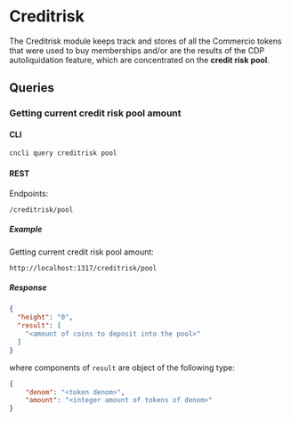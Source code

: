 # Creditrisk

The Creditrisk module keeps track and stores of all the Commercio tokens that were used to buy memberships and/or 
are the results of the CDP autoliquidation feature, which are concentrated on the **credit risk pool**.

## Queries

### Getting current credit risk pool amount

#### CLI

```bash
cncli query creditrisk pool
```

#### REST

Endpoints:
     
```
/creditrisk/pool
```

##### Example 

Getting current credit risk pool amount:

```
http://localhost:1317/creditrisk/pool
```

##### Response
```json
{
  "height": "0",
  "result": [
    "<amount of coins to deposit into the pool>"
  ]
}
```

where components of `result` are object of the following type:

```json
{
    "denom": "<token denom>",
    "amount": "<integer amount of tokens of denom>"
}